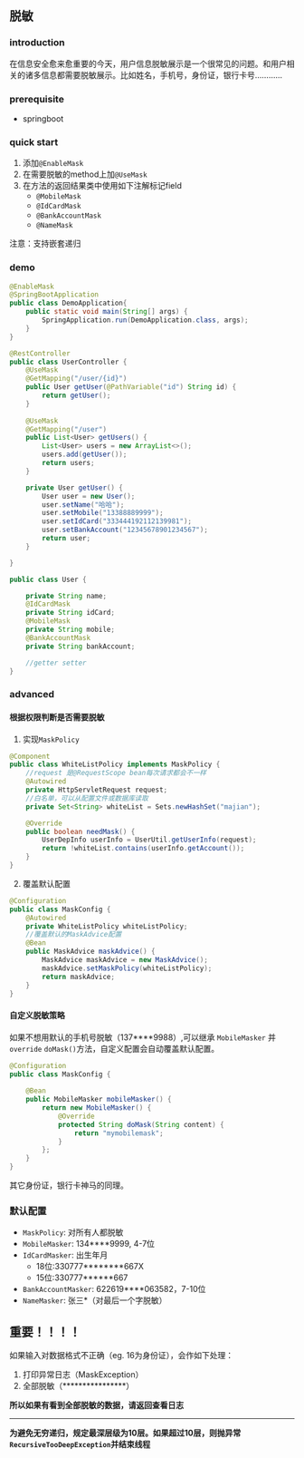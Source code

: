 ## 脱敏

### introduction

在信息安全愈来愈重要的今天，用户信息脱敏展示是一个很常见的问题。和用户相关的诸多信息都需要脱敏展示。比如姓名，手机号，身份证，银行卡号…………

### prerequisite
- springboot

### quick start
1. 添加`@EnableMask`
2. 在需要脱敏的method上加`@UseMask`
3. 在方法的返回结果类中使用如下注解标记field
    - `@MobileMask`
    - `@IdCardMask`
    - `@BankAccountMask`
    - `@NameMask`

注意：支持嵌套递归

### demo

```java
@EnableMask
@SpringBootApplication
public class DemoApplication{
	public static void main(String[] args) {
		SpringApplication.run(DemoApplication.class, args);
	}
}
```
 
```java
@RestController
public class UserController {
    @UseMask
    @GetMapping("/user/{id}")
    public User getUser(@PathVariable("id") String id) {
        return getUser();
    }
    
    @UseMask
    @GetMapping("/user")
    public List<User> getUsers() {
        List<User> users = new ArrayList<>();
        users.add(getUser());
        return users;
    }

    private User getUser() {
        User user = new User();
        user.setName("哈哈");
        user.setMobile("13388889999");
        user.setIdCard("333444192112139981");
        user.setBankAccount("12345678901234567");
        return user;
    }

}
```
 
```java
public class User {

    private String name;
    @IdCardMask
    private String idCard;
    @MobileMask
    private String mobile;
    @BankAccountMask
    private String bankAccount;

    //getter setter
}
```

### advanced

#### 根据权限判断是否需要脱敏

1. 实现`MaskPolicy`
```java
@Component
public class WhiteListPolicy implements MaskPolicy {
    //request 是@RequestScope bean每次请求都会不一样
    @Autowired
    private HttpServletRequest request;
    //白名单，可以从配置文件或数据库读取
    private Set<String> whiteList = Sets.newHashSet("majian");

    @Override
    public boolean needMask() {
        UserDepInfo userInfo = UserUtil.getUserInfo(request);
        return !whiteList.contains(userInfo.getAccount());
    }
}
```

2. 覆盖默认配置
```java
@Configuration
public class MaskConfig {
    @Autowired
    private WhiteListPolicy whiteListPolicy;
    //覆盖默认的MaskAdvice配置
    @Bean
    public MaskAdvice maskAdvice() {
        MaskAdvice maskAdvice = new MaskAdvice();
        maskAdvice.setMaskPolicy(whiteListPolicy);
        return maskAdvice;
    }
}
```

#### 自定义脱敏策略
如果不想用默认的手机号脱敏（137****9988）,可以继承 `MobileMasker` 并`override` `doMask()`方法，自定义配置会自动覆盖默认配置。
```java
@Configuration
public class MaskConfig {
        
    @Bean
    public MobileMasker mobileMasker() {
        return new MobileMasker() {
            @Override
            protected String doMask(String content) {
                return "mymobilemask";
            }
        };
    }
}
```
其它身份证，银行卡神马的同理。

### 默认配置

- `MaskPolicy`: 对所有人都脱敏
- `MobileMasker`: 134****9999, 4-7位
- `IdCardMasker`: 出生年月
    - 18位:330777********667X
    - 15位:330777******667
- `BankAccountMasker`: 622619****063582，7-10位
- `NameMasker`: 张三*（对最后一个字脱敏）

## 重要！！！！
如果输入对数据格式不正确（eg. 16为身份证），会作如下处理：
1. 打印异常日志（MaskException）
2. 全部脱敏（****************）

**所以如果有看到全部脱敏的数据，请返回查看日志**

---
**为避免无穷递归，规定最深层级为10层。如果超过10层，则抛异常`RecursiveTooDeepException`并结束线程**


